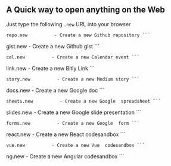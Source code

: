## A Quick way to open anything on the Web

Just type the following `.new` URL into your browser

 
 
 ```
repo.new          - Create a new Github repository ```

 ```
gist.new          - Create a new Github gist ```
 
 ```
cal.new          - Create a new Calendar event ```

 ```
link.new          - Create a new Bitly Link ```

 ```
story.new          - Create a new Medium story ```

 ```
docs.new          - Create a new Google doc ```

 ```
sheets.new          - Create a new Google  spreadsheet ```

 ```
slides.new          - Create a new Google  slide presentation ``` 
```
forms.new          - Create a new Google  form ``` 
```
react.new          - Create a new React  codesandbox ``` 
```
vue.new          - Create a new Vue  codesandbox ```
 ```
ng.new          - Create a new Angular  codesandbox ```


